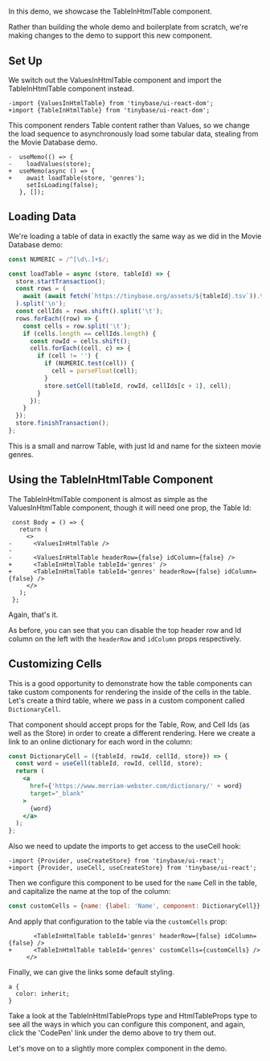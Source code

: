 # <TableInHtmlTable />

In this demo, we showcase the TableInHtmlTable component.

Rather than building the whole demo and boilerplate from scratch, we're making
changes to the <ValuesInHtmlTable /> demo to support this new component.

[base]: # '<ValuesInHtmlTable />'

## Set Up

We switch out the ValuesInHtmlTable component and import the TableInHtmlTable
component instead.

```diff-js
-import {ValuesInHtmlTable} from 'tinybase/ui-react-dom';
+import {TableInHtmlTable} from 'tinybase/ui-react-dom';
```

This component renders Table content rather than Values, so we change the load
sequence to asynchronously load some tabular data, stealing from the Movie
Database demo.

```diff-jsx
-  useMemo(() => {
-    loadValues(store);
+  useMemo(async () => {
+    await loadTable(store, 'genres');
     setIsLoading(false);
   }, []);
```

## Loading Data

We're loading a table of data in exactly the same way as we did in the Movie
Database demo:

```js
const NUMERIC = /^[\d\.]+$/;

const loadTable = async (store, tableId) => {
  store.startTransaction();
  const rows = (
    await (await fetch(`https://tinybase.org/assets/${tableId}.tsv`)).text()
  ).split('\n');
  const cellIds = rows.shift().split('\t');
  rows.forEach((row) => {
    const cells = row.split('\t');
    if (cells.length == cellIds.length) {
      const rowId = cells.shift();
      cells.forEach((cell, c) => {
        if (cell != '') {
          if (NUMERIC.test(cell)) {
            cell = parseFloat(cell);
          }
          store.setCell(tableId, rowId, cellIds[c + 1], cell);
        }
      });
    }
  });
  store.finishTransaction();
};
```

This is a small and narrow Table, with just Id and name for the sixteen movie
genres.

## Using the TableInHtmlTable Component

The TableInHtmlTable component is almost as simple as the ValuesInHtmlTable
component, though it will need one prop, the Table Id:

```diff-jsx
 const Body = () => {
   return (
     <>
-      <ValuesInHtmlTable />
-
-      <ValuesInHtmlTable headerRow={false} idColumn={false} />
+      <TableInHtmlTable tableId='genres' />
+      <TableInHtmlTable tableId='genres' headerRow={false} idColumn={false} />
     </>
   );
 };
```

Again, that's it.

As before, you can see that you can disable the top header row and Id column on
the left with the `headerRow` and `idColumn` props respectively.

## Customizing Cells

This is a good opportunity to demonstrate how the table components can take
custom components for rendering the inside of the cells in the table. Let's
create a third table, where we pass in a custom component called
`DictionaryCell`.

That component should accept props for the Table, Row, and Cell Ids (as well as
the Store) in order to create a different rendering. Here we create a link to an
online dictionary for each word in the column:

```jsx
const DictionaryCell = ({tableId, rowId, cellId, store}) => {
  const word = useCell(tableId, rowId, cellId, store);
  return (
    <a
      href={'https://www.merriam-webster.com/dictionary/' + word}
      target="_blank"
    >
      {word}
    </a>
  );
};
```

Also we need to update the imports to get access to the useCell hook:

```diff-js
-import {Provider, useCreateStore} from 'tinybase/ui-react';
+import {Provider, useCell, useCreateStore} from 'tinybase/ui-react';
```

Then we configure this component to be used for the `name` Cell in the table,
and capitalize the name at the top of the column:

```js
const customCells = {name: {label: 'Name', component: DictionaryCell}};
```

And apply that configuration to the table via the `customCells` prop:

```diff-jsx
       <TableInHtmlTable tableId='genres' headerRow={false} idColumn={false} />
+      <TableInHtmlTable tableId='genres' customCells={customCells} />
     </>
```

Finally, we can give the links some default styling.

```less
a {
  color: inherit;
}
```

Take a look at the TableInHtmlTableProps type and HtmlTableProps type to see all
the ways in which you can configure this component, and again, click the
'CodePen' link under the demo above to try them out.

Let's move on to a slightly more complex component in the
<SortedTableInHtmlTable /> demo.
